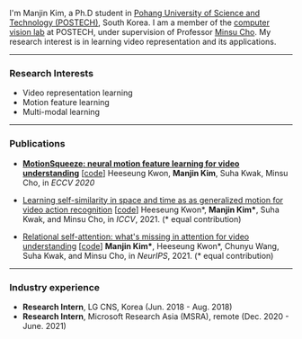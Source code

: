 <!--
**KimManjin/KimManjin** is a ✨ _special_ ✨ repository because its `README.md` (this file) appears on your GitHub profile.

Here are some ideas to get you started:

- 🔭 I’m currently working on ...
- 🌱 I’m currently learning ...
- 👯 I’m looking to collaborate on ...
- 🤔 I’m looking for help with ...
- 💬 Ask me about ...
- 📫 How to reach me: ...
- 😄 Pronouns: ...
- ⚡ Fun fact: ...
-->

I'm Manjin Kim, a Ph.D student in [Pohang University of Science and Technology (POSTECH)](https://www.postech.ac.kr/eng/), South Korea. I am a member of the [computer vision lab](http://cvlab.postech.ac.kr/lab/) at POSTECH, under supervision of Professor [Minsu Cho](http://cvlab.postech.ac.kr/~mcho/). My research interest is in learning video representation and its applications.

---------------------------------------------

### Research Interests
* Video representation learning
* Motion feature learning
* Multi-modal learning

---------------------------------------------

### Publications
* **[MotionSqueeze: neural motion feature learning for video understanding](https://arxiv.org/abs/2007.09933)** [[code](https://github.com/arunos728/MotionSqueeze)]
  Heeseung Kwon, **Manjin Kim**, Suha Kwak, Minsu Cho, in *ECCV 2020* 

* [Learning self-similarity in space and time as as generalized motion for video action recognition](https://arxiv.org/abs/2102.07092) [[code](https://github.com/arunos728/SELFY)]
  Heeseung Kwon\*, **Manjin Kim\***, Suha Kwak, and Minsu Cho, in _ICCV_, 2021. (* equal contribution) 
* [Relational self-attention: what's missing in attention for video understanding](https://arxiv.org/abs/2111.01673) [[code](https://github.com/KimManjin/RSA)]
  **Manjin Kim\***, Heeseung Kwon\*, Chunyu Wang, Suha Kwak, and Minsu Cho, in _NeurIPS_, 2021.   (* equal contribution) 

---------------------------------------------

### Industry experience
* **Research Intern**, LG CNS, Korea (Jun. 2018 - Aug. 2018)
* **Research Intern**, Microsoft Research Asia (MSRA), remote (Dec. 2020 - June. 2021)
